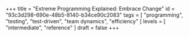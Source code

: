 +++
title = "Extreme Programming Explained: Embrace Change"
id = "93c3d298-690e-48b5-8140-b34ce90c2083"
tags = [
  "programming",
  "testing",
  "test-driven",
  "team dynamics",
  "efficiency"
]
levels = [ "intermediate", "reference" ]
draft = false
+++
